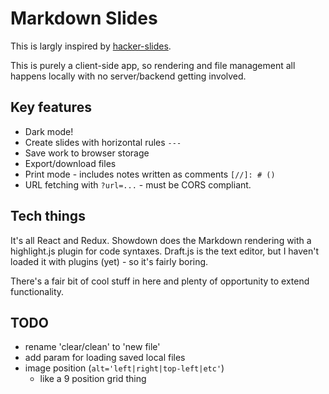 
# Markdown Slides

This is largly inspired by
[hacker-slides](https://github.com/jacksingleton/hacker-slides).

This is purely a client-side app, so rendering and file management all
happens locally with no server/backend getting involved.


## Key features
- Dark mode!
- Create slides with horizontal rules `---`
- Save work to browser storage
- Export/download files
- Print mode - includes notes written as comments `[//]: # ()`
- URL fetching with `?url=...` - must be CORS compliant.


## Tech things

It's all React and Redux. Showdown does the Markdown rendering with a 
highlight.js plugin for code syntaxes. Draft.js is the text editor, but
I haven't loaded it with plugins (yet) - so it's fairly boring.

There's a fair bit of cool stuff in here and plenty of opportunity to
extend functionality.


## TODO
- rename 'clear/clean' to 'new file'
- add param for loading saved local files
- image position (`alt='left|right|top-left|etc'`)
    - like a 9 position grid thing

